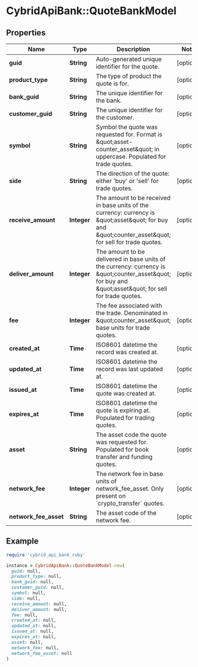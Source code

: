 # CybridApiBank::QuoteBankModel

## Properties

| Name | Type | Description | Notes |
| ---- | ---- | ----------- | ----- |
| **guid** | **String** | Auto-generated unique identifier for the quote. | [optional] |
| **product_type** | **String** | The type of product the quote is for. | [optional] |
| **bank_guid** | **String** | The unique identifier for the bank. | [optional] |
| **customer_guid** | **String** | The unique identifier for the customer. | [optional] |
| **symbol** | **String** | Symbol the quote was requested for. Format is \&quot;asset-counter_asset\&quot; in uppercase. Populated for trade quotes. | [optional] |
| **side** | **String** | The direction of the quote: either &#39;buy&#39; or &#39;sell&#39; for trade quotes. | [optional] |
| **receive_amount** | **Integer** | The amount to be received in base units of the currency: currency is \&quot;asset\&quot; for buy and \&quot;counter_asset\&quot; for sell for trade quotes. | [optional] |
| **deliver_amount** | **Integer** | The amount to be delivered in base units of the currency: currency is \&quot;counter_asset\&quot; for buy and \&quot;asset\&quot; for sell for trade quotes. | [optional] |
| **fee** | **Integer** | The fee associated with the trade. Denominated in \&quot;counter_asset\&quot; base units for trade quotes. | [optional] |
| **created_at** | **Time** | ISO8601 datetime the record was created at. | [optional] |
| **updated_at** | **Time** | ISO8601 datetime the record was last updated at. | [optional] |
| **issued_at** | **Time** | ISO8601 datetime the quote was created at. | [optional] |
| **expires_at** | **Time** | ISO8601 datetime the quote is expiring at. Populated for trading quotes. | [optional] |
| **asset** | **String** | The asset code the quote was requested for. Populated for book transfer and funding quotes. | [optional] |
| **network_fee** | **Integer** | The network fee in base units of network_fee_asset. Only present on &#x60;crypto_transfer&#x60; quotes. | [optional] |
| **network_fee_asset** | **String** | The asset code of the network fee. | [optional] |

## Example

```ruby
require 'cybrid_api_bank_ruby'

instance = CybridApiBank::QuoteBankModel.new(
  guid: null,
  product_type: null,
  bank_guid: null,
  customer_guid: null,
  symbol: null,
  side: null,
  receive_amount: null,
  deliver_amount: null,
  fee: null,
  created_at: null,
  updated_at: null,
  issued_at: null,
  expires_at: null,
  asset: null,
  network_fee: null,
  network_fee_asset: null
)
```

